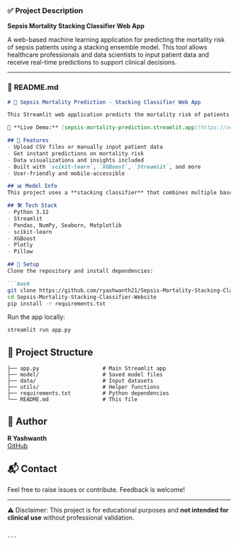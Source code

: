 
### ✅ **Project Description**
**Sepsis Mortality Stacking Classifier Web App**

A web-based machine learning application for predicting the mortality risk of sepsis patients using a stacking ensemble model. This tool allows healthcare professionals and data scientists to input patient data and receive real-time predictions to support clinical decisions.

---

### 📄 **README.md**
```markdown
# 🧬 Sepsis Mortality Prediction - Stacking Classifier Web App

This Streamlit web application predicts the mortality risk of patients with sepsis using a robust **stacking ensemble classifier** built with machine learning. The goal is to aid clinicians and researchers in identifying high-risk patients quickly and accurately.

🔗 **Live Demo:** [sepsis-mortality-prediction.streamlit.app](https://sepsis-mortality-prediction.streamlit.app/)

## 🚀 Features
- Upload CSV files or manually input patient data
- Get instant predictions on mortality risk
- Data visualizations and insights included
- Built with `scikit-learn`, `XGBoost`, `Streamlit`, and more
- User-friendly and mobile-accessible

## 📊 Model Info
This project uses a **stacking classifier** that combines multiple base learners and a meta-model to improve prediction accuracy. Trained on medical datasets with relevant features including vitals, lab results, and more.

## 🛠 Tech Stack
- Python 3.12
- Streamlit
- Pandas, NumPy, Seaborn, Matplotlib
- scikit-learn
- XGBoost
- Plotly
- Pillow

## 🔧 Setup
Clone the repository and install dependencies:

```bash
git clone https://github.com/ryashwanth21/Sepsis-Mortality-Stacking-Classifier-Website.git
cd Sepsis-Mortality-Stacking-Classifier-Website
pip install -r requirements.txt
```

Run the app locally:
```bash
streamlit run app.py
```

## 📁 Project Structure
```
├── app.py                    # Main Streamlit app
├── model/                    # Saved model files
├── data/                     # Input datasets
├── utils/                    # Helper functions
├── requirements.txt          # Python dependencies
└── README.md                 # This file
```

## 🧠 Author
**R Yashwanth**  
[GitHub](https://github.com/ryashwanth21)

## 📬 Contact
Feel free to raise issues or contribute. Feedback is welcome!

---

⚠️ Disclaimer: This project is for educational purposes and **not intended for clinical use** without professional validation.
```

---
